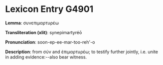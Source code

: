 # Lexicon Entry G4901

**Lemma**: συνεπιμαρτυρέω

**Transliteration (xlit)**: synepimartyréō

**Pronunciation**: soon-ep-ee-mar-too-reh'-o

**Description**:
from σύν and ἐπιμαρτυρέω; to testify further jointly, i.e. unite in adding evidence:--also bear witness.
